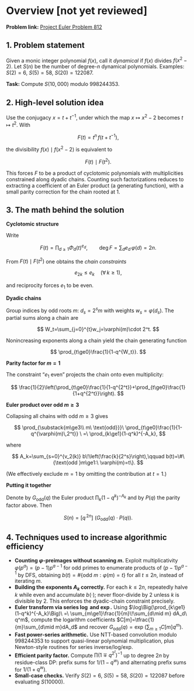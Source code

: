 # Overview [not yet reviewed]

**Problem link:** [Project Euler Problem 812](https://projecteuler.net/problem=812)  

## 1. **Problem statement**  
Given a monic integer polynomial $f(x)$, call it *dynamical* if $f(x)$ divides $f(x^2-2)$. Let $S(n)$ be the number of degree-$n$ dynamical polynomials. Examples: $S(2)=6$, $S(5)=58$, $S(20)=122087$. 

**Task:** Compute $S(10{,}000)$ modulo $998244353$.

## 2. **High-level solution idea**  
Use the conjugacy $x=t+t^{-1}$, under which the map $x\mapsto x^2-2$ becomes $t\mapsto t^2$. With

$$
F(t)=t^n\,f(t+t^{-1}),
$$

the divisibility $f(x)\mid f(x^2-2)$ is equivalent to

$$
F(t)\ \mid\ F(t^2).
$$

This forces $F$ to be a product of cyclotomic polynomials with multiplicities constrained along dyadic chains. Counting such factorizations reduces to extracting a coefficient of an Euler product (a generating function), with a small parity correction for the chain rooted at $1$.

## 3. **The math behind the solution**  

**Cyclotomic structure** 

Write

$$
F(t)=\prod_{d\ge1}\Phi_d(t)^{e_d},\qquad \deg F=\sum_d e_d\,\varphi(d)=2n.
$$

From $F(t)\mid F(t^2)$ one obtains the *chain constraints*

$$
e_{2k}\le e_k\quad(\forall\,k\ge1),
$$

and reciprocity forces $e_1$ to be even.

**Dyadic chains** 

Group indices by odd roots $m$: $d_s=2^s m$ with weights $w_s=\varphi(d_s)$. The partial sums along a chain are

$$
W_t=\sum_{j=0}^{t}w_j=\varphi(m)\cdot 2^t.
$$

Nonincreasing exponents along a chain yield the chain generating function

$$
\prod_{t\ge0}\frac{1}{1-q^{W_t}}.
$$

**Parity factor for $m=1$**

The constraint “$e_1$ even” projects the chain onto even multiplicity:

$$
\frac{1}{2}\left(\prod_{t\ge0}\frac{1}{1-q^{2^t}}+\prod_{t\ge0}\frac{1}{1+q^{2^t}}\right).
$$

**Euler product over odd $m\ge3$** 

Collapsing all chains with odd $m\ge3$ gives

$$
\prod_{\substack{m\ge3\\ m\ \text{odd}}}\ \prod_{t\ge0}\frac{1}{1-q^{\varphi(m)\,2^t}}
\ =\ \prod_{k\ge1}(1-q^k)^{-A_k},
$$

where

$$
A_k=\sum_{s=0}^{v_2(k)} b\!\left(\frac{k}{2^s}\right),\qquad
b(t)=\#\{\text{odd }m\ge1:\ \varphi(m)=t\}.
$$

(We effectively exclude $m=1$ by omitting the contribution at $t=1$.)

**Putting it together** 

Denote by $G_{\mathrm{odd}}(q)$ the Euler product $\prod_k(1-q^k)^{-A_k}$ and by $P(q)$ the parity factor above. Then

$$
S(n)=\big[q^{\,2n}\big]\ \Big( G_{\mathrm{odd}}(q)\cdot P(q)\Big).
$$

## 4. **Techniques used to increase algorithmic efficiency**  
- **Counting $\varphi$-preimages without scanning $m$.** Exploit multiplicativity $\varphi(p^a)=(p-1)p^{a-1}$ for odd primes to enumerate products of $(p-1)p^{a-1}$ by DFS, obtaining $b(t)=\#\{\text{odd }m:\varphi(m)=t\}$ for all $t\le 2n$, instead of iterating $m$.  
- **Building the exponents $A_k$ correctly.** For each $k\le 2n$, repeatedly halve $k$ while even and accumulate $b(\cdot)$; never floor-divide by $2$ unless $k$ is divisible by $2$. This enforces the dyadic-chain constraint precisely.  
- **Euler transform via series $\log$ and $\exp$.** Using $\log\Big(\prod_{k\ge1}(1-q^k)^{-A_k}\Big)\ =\ \sum_{m\ge1}\frac{1}{m}\!\sum_{d\mid m} dA_d\ q^m$, compute the logarithm coefficients $C[m]=\tfrac{1}{m}\sum_{d\mid m}dA_d$ and recover $G_{\mathrm{odd}}(q)=\exp\!\big(\sum_{m\ge1}C[m]q^m\big)$.
- **Fast power-series arithmetic.** Use NTT-based convolution modulo $998244353$ to support quasi-linear polynomial multiplication, plus Newton-style routines for series inverse/log/exp.  
- **Efficient parity factor.** Compute $\prod(1\mp q^{2^t})^{-1}$ up to degree $2n$ by residue-class DP: prefix sums for $1/(1-q^w)$ and alternating prefix sums for $1/(1+q^w)$.  
- **Small-case checks.** Verify $S(2)=6$, $S(5)=58$, $S(20)=122087$ before evaluating $S(10000)$.